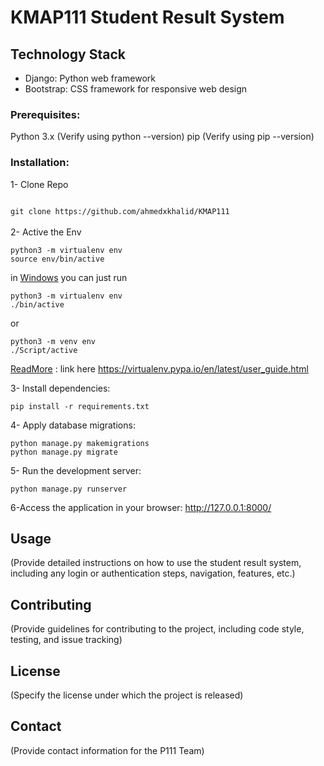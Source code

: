 # KMAP111 Student Result System
## Technology Stack

- Django: Python web framework
- Bootstrap: CSS framework for responsive web design


### Prerequisites:

Python 3.x (Verify using python --version)
pip (Verify using pip --version)

### Installation:
1- Clone Repo

<code>
git clone https://github.com/ahmedxkhalid/KMAP111
</code>

<br>
2- Active the Env

```
python3 -m virtualenv env
source env/bin/active
```
  in [Windows](https://virtualenv.pypa.io/en/latest/user_guide.html) you can just run

```
python3 -m virtualenv env
./bin/active
```
or 
```
python3 -m venv env
./Script/active
```

[ReadMore]( https://virtualenv.pypa.io/en/latest/user_guide.html) : link here <a hafr>https://virtualenv.pypa.io/en/latest/user_guide.html</a>


3- Install dependencies:

```
pip install -r requirements.txt
```

4- Apply database migrations:

```
python manage.py makemigrations
python manage.py migrate
```
5- Run the development server:

```
python manage.py runserver
```
6-Access the application in your browser: http://127.0.0.1:8000/

## Usage

(Provide detailed instructions on how to use the student result system, including any login or authentication steps, navigation, features, etc.)

## Contributing

(Provide guidelines for contributing to the project, including code style, testing, and issue tracking)

## License

(Specify the license under which the project is released)

## Contact

(Provide contact information for the P111 Team)
